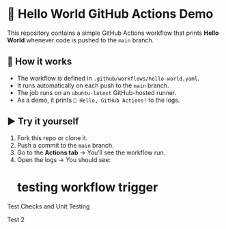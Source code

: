 # 👋 Hello World GitHub Actions Demo

This repository contains a simple GitHub Actions workflow that prints **Hello World** whenever code is pushed to the `main` branch.

## 🚀 How it works
- The workflow is defined in `.github/workflows/hello-world.yaml`.
- It runs automatically on each push to the `main` branch.
- The job runs on an `ubuntu-latest` GitHub-hosted runner.
- As a demo, it prints `🎉 Hello, GitHub Actions!` to the logs.

## ▶️ Try it yourself
1. Fork this repo or clone it.
2. Push a commit to the `main` branch.
3. Go to the **Actions tab** → You’ll see the workflow run.
4. Open the logs → You should see:
   # testing workflow trigger


Test Checks and Unit Testing

Test 2

